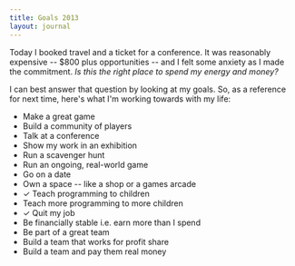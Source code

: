```yaml
---
title: Goals 2013
layout: journal
---
```


Today I booked travel and a ticket for a conference. It was reasonably expensive -- $800 plus opportunities -- and I felt some anxiety as I made the commitment. _Is this the right place to spend my energy and money?_

I can best answer that question by looking at my goals. So, as a reference for next time, here's what I'm working towards with my life:

* Make a great game
* Build a community of players
* Talk at a conference
* Show my work in an exhibition
* Run a scavenger hunt
* Run an ongoing, real-world game
* Go on a date
* Own a space -- like a shop or a games arcade
* &#10003; Teach programming to children
* Teach more programming to more children
* &#10003; Quit my job
* Be financially stable i.e. earn more than I spend
* Be part of a great team
* Build a team that works for profit share
* Build a team and pay them real money
